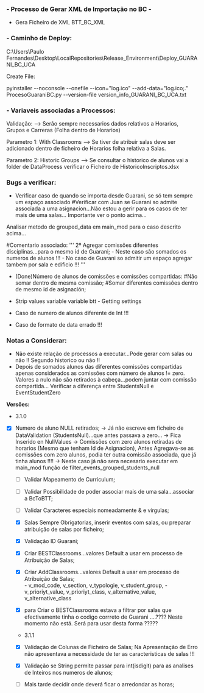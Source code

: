 ### - Processo de Gerar XML de Importação no BC - ###

* Gera Ficheiro de XML BTT_BC_XML


### - Caminho de Deploy:

C:\Users\Paulo Fernandes\Desktop\LocalRepositories\Release_Environment\Deploy_GUARANI_BC_UCA

Create File:

pyinstaller --noconsole --onefile --icon="log.ico" --add-data="log.ico;." ProcesoGuaraniBC.py --version-file version_info_GUARANI_BC_UCA.txt

### - Variaveis associadas a Processos:

Validação:
--> Serão sempre necessarios dados relativos a Horarios, Grupos e Carreras (Folha dentro de Horarios)

Parametro 1:
With Classrooms
--> Se tiver de atribuir salas deve ser adicionado dentro de ficheiro de Horarios folha relativa a Salas.

Parametro 2:
Historic Groups
--> Se consultar o historico de alunos vai a folder de DataProcess verificar o Ficheiro de HistoricoInscriptos.xlsx

### Bugs a verificar:
- Verificar caso de quando se importa desde Guarani, se só tem sempre um espaço associado
#Verificar com Juan se Guarani so admite associada a uma asignacion...Não estou a gerir para os casos de ter mais de uma salas...
Importante ver o ponto acima...

Analisar metodo de grouped_data em main_mod para o caso descrito acima...

#Comentario associado:
'''
	2º Agregar comissões diferentes disciplinas...para o mesmo id de Guarani;
	 - Neste caso são somados os numeros de alunos !!!
	 - No caso de Guarani so admitir um espaço agregar tambem por sala e edificio !!!
'''

- (Done)Número de alunos de comissões e comissões compartidas:
   #Não somar dentro de mesma comissão;
   #Somar diferentes comissões dentro de mesmo id de asignación;

- Strip values variable variable btt - Getting settings

- Caso de numero de alunos diferente de Int !!!
- Caso de formato de data errado !!!

### Notas a Considerar:

- Não existe relação de processos a executar...Pode gerar com salas ou não !! Segundo historico ou não !!
- Depois de somados alunos das diferentes comissões compartidas apenas considerados as comissões com número de alunos != zero.
  Valores a nulo não são retirados à cabeça...podem juntar com comissão compartida...
  Verificar a diferença entre StudentsNull e EventStudentZero

**Versões:**

* 3.1.0

- [x] Numero de aluno NULL retirados;
  -> Já não escreve em ficheiro de DataValidation (StudentsNull)...que antes passava a zero...
  -> Fica Inserido en NullValues
  -> Comissões com zero alunos retiradas de horarios (Mesmo que tenham Id de Asignacion), Antes Agregava-se as comissões com zero alunos, podia ter outra comissão 
    associada, que já tinha alunos !!!!
  -> Neste caso já não sera necesario executar em main_mod função de filter_events_grouped_students_null

  - [ ] Validar Mapeamento de Curriculum;
  - [ ] Validar Possibilidade de poder associar mais de uma sala...associar a BcToBTT;
  - [ ] Validar Caracteres especiais nomeadamente & e virgulas;
  - [X] Salas Sempre Obrigatorias, inserir eventos com salas, ou preparar atribuição de salas por ficheiro;
  - [X] Validação ID Guarani;

  - [X] Criar BESTClassrooms...valores Default a usar em processo de Atribuição de Salas;  


  - [X] Criar AddClassrooms...valores Default a usar em processo de Atribuição de Salas;  
        - v_mod_code, v_section, v_typologie, v_student_group,
        - v_prioriyt_value, v_prioriyt_class, v_alternative_value, v_alternative_class

   - [X] para Criar o BESTClassrooms estava a filtrar por salas que efectivamente tinha o codigo corrreto de Guarani ....????
         Neste momento não está. Será para usar desta forma ?????

  * 3.1.1

  - [X] Validação de Colunas de Ficheiro de Salas; 
        Na Apresentação de Erro não apresentava a necessidade de ter as caracteristicas de salas !!!

  - [X] Validação se String permite passar para int(isdigit) para as analises de Inteiros nos numeros de alunos; 

  - [ ] Mais tarde decidir onde deverá ficar o arredondar as horas;